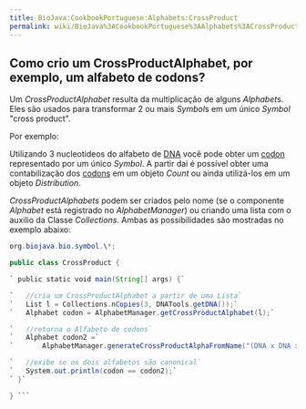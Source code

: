 ```yaml
---
title: BioJava:CookbookPortuguese:Alphabets:CrossProduct
permalink: wiki/BioJava%3ACookbookPortuguese%3AAlphabets%3ACrossProduct
---
```


Como crio um CrossProductAlphabet, por exemplo, um alfabeto de codons?
----------------------------------------------------------------------

Um *CrossProductAlphabet* resulta da multiplicação de alguns
*Alphabet*s. Eles são usados para transformar 2 ou mais *Symbol*s em um
único *Symbol* "cross product".

Por exemplo:

Utilizando 3 nucleotideos do alfabeto de [DNA](wp:DNA "wikilink") você
pode obter um [codon](wp:codon "wikilink") representado por um único
*Symbol*. A partir dai é possível obter uma contabilização dos
[codons](wp:codon "wikilink") em um objeto *Count* ou ainda utilizá-los
em um objeto *Distribution*.

*CrossProductAlphabets* podem ser criados pelo nome (se o componente
*Alphabet* está registrado no *AlphabetManager*) ou criando uma lista
com o auxilio da Classe *Collections*. Ambas as possibilidades são
mostradas no exemplo abaixo:

```java import java.util.\*; import org.biojava.bio.seq.\*; import
org.biojava.bio.symbol.\*;

public class CrossProduct {

` public static void main(String[] args) {`

`   //cria um CrossProductAlphabet a partir de uma Lista`  
`   List l = Collections.nCopies(3, DNATools.getDNA());`  
`   Alphabet codon = AlphabetManager.getCrossProductAlphabet(l);`

`   //retorna o Alfabeto de codons`  
`   Alphabet codon2 =`  
`       AlphabetManager.generateCrossProductAlphaFromName("(DNA x DNA x DNA)");`

`   //exibe se os dois alfabetos são canonical`  
`   System.out.println(codon == codon2);`  
` }`

} ```
